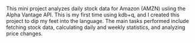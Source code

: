 This mini project analyzes daily stock data for Amazon (AMZN) usling the Alpha Vantage API.
This is my first time using kdb+q, and I created this project to dip my feet into the language. The main tasks performed include fetching stock data, calculating daily and weekly statistics, and analyzing price changes.
